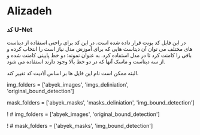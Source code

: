 # Alizadeh

### کد U-Net 
در این فایل کد  یونت قرار داده شده است. در این کد برای راحتی استفاده از دیتاست های مختلف می توان آن دیتاست هایی که برای آموزش مدل نیاز است  را انتخاب کرده و باقی را کامنت کرد تا در مدل استفاده کرد. 
به عنوان نمونه: 
دو خط پایینی کامنت شده و از سه دیتاست و ماسک آنها که در دو خط بالا وجود دارند استفاده می شود.  

البته ممکن است نام این فایل ها بر اساس آ\دیت کد تغییر کند.

img_folders = ['abyek_images', 'imgs_deliniation', 'original_bound_detection']

mask_folders = ['abyek_masks', 'masks_deliniation', 'img_bound_detection']

! # img_folders = ['abyek_images', 'original_bound_detection']

! # mask_folders = ['abyek_masks', 'img_bound_detection']

